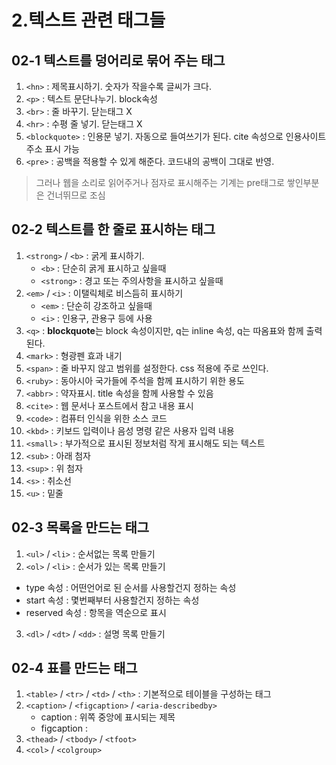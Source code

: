 # 2.텍스트 관련 태그들

## 02-1 텍스트를 덩어리로 묶어 주는 태그
1. `<hn>` : 제목표시하기. 숫자가 작을수록 글씨가 크다.
2. `<p>` : 텍스트 문단나누기. block속성
3. `<br>` : 줄 바꾸기. 닫는태그 X
4. `<hr>` : 수평 줄 넣기. 닫는태그 X
5. `<blockquote>` : 인용문 넣기. 자동으로 들여쓰기가 된다. cite 속성으로 인용사이트 주소 표시 가능
6. `<pre>` : 공백을 적용할 수 있게 해준다. 코드내의 공백이 그대로 반영.
> 그러나 웹을 소리로 읽어주거나 점자로 표시해주는 기계는 pre태그로 쌓인부분은 건너뛰므로 조심

## 02-2 텍스트를 한 줄로 표시하는 태그
1. `<strong>` / `<b>` : 굵게 표시하기.
	* `<b>` : 단순히 굵게 표시하고 싶을때
	* `<strong>` : 경고 또는 주의사항을 표시하고 싶을때
2. `<em>` / `<i>` : 이탤릭체로 비스듬히 표시하기
	* `<em>` : 단순히 강조하고 싶을때
	* `<i>` : 인용구, 관용구 등에 사용
3. `<q>` : **blockquote**는 block 속성이지만, q는 inline 속성, q는 따옴표와 함께 출력된다.
4. `<mark>` : 형광펜 효과 내기
5. `<span>` : 줄 바꾸지 않고 범위를 설정한다. css 적용에 주로 쓰인다.
6. `<ruby>` : 동아시아 국가들에 주석을 함께 표시하기 위한 용도
7. `<abbr>` : 약자표시. title 속성을 함께 사용할 수 있음
8. `<cite>` : 웹 문서나 포스트에서 참고 내용 표시
9. `<code>` : 컴퓨터 인식을 위한 소스 코드
10. `<kbd>` : 키보드 입력이나 음성 명령 같은 사용자 입력 내용
11. `<small>` : 부가적으로 표시된 정보처럼 작게 표시해도 되는 텍스트
12. `<sub>` : 아래 첨자
13. `<sup>` : 위 첨자
14. `<s>` : 취소선
15. `<u>` : 밑줄

## 02-3 목록을 만드는 태그
1. `<ul>` / `<li>` : 순서없는 목록 만들기
2. `<ol>` / `<li>` : 순서가 있는 목록 만들기
 * type 속성 : 어떤언어로 된 순서를 사용할건지 정하는 속성
 * start 속성 : 몇번째부터 사용할건지 정하는 속성
 * reserved 속성 : 항목을 역순으로 표시
3. `<dl>` / `<dt>` / `<dd>` : 설명 목록 만들기

## 02-4 표를 만드는 태그
1. `<table>` / `<tr>` / `<td>` / `<th>` : 기본적으로 테이블을 구성하는 태그
2. `<caption>` / `<figcaption>` / `<aria-describedby>`
	* caption : 위쪽 중앙에 표시되는 제목
	* figcaption : 
3. `<thead>` / `<tbody>` / `<tfoot>`
4. `<col>` / `<colgroup>`